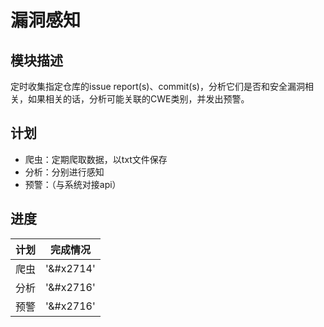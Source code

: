 # 漏洞感知

## 模块描述

定时收集指定仓库的issue report(s)、commit(s)，分析它们是否和安全漏洞相关，如果相关的话，分析可能关联的CWE类别，并发出预警。

## 计划

 - 爬虫：定期爬取数据，以txt文件保存
 - 分析：分别进行感知
 - 预警：（与系统对接api）

## 进度


| 计划 | 完成情况 |
| ------- | ------- |
| 爬虫 | '&#x2714' |
| 分析 | '&#x2716' |
| 预警 | '&#x2716' |
